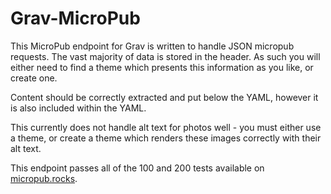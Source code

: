 # Grav-MicroPub

This MicroPub endpoint for Grav is written to handle JSON micropub requests. The vast majority of data is stored in the header. As such you will either need to find a theme which presents this information as you like, or create one.

Content should be correctly extracted and put below the YAML, however it is also included within the YAML.

This currently does not handle alt text for photos well - you must either use a theme, or create a theme which renders these images correctly with their alt text.

This endpoint passes all of the 100 and 200 tests available on [micropub.rocks](https://micropub.rocks).